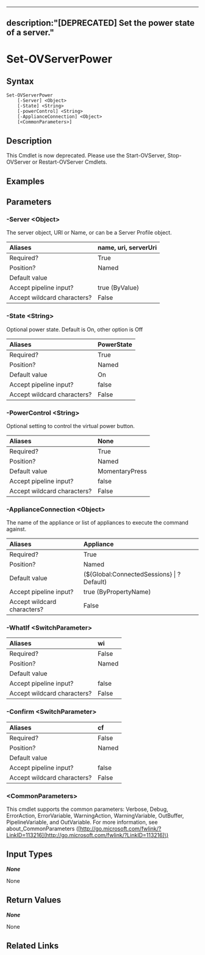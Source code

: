 ﻿---
description:"[DEPRECATED] Set the power state of a server."
---

# Set-OVServerPower

## Syntax

```text
Set-OVServerPower
    [-Server] <Object>
    [-State] <String>
    [-powerControl] <String>
    [-ApplianceConnection] <Object>
    [<CommonParameters>]
```

## Description

This Cmdlet is now deprecated.  Please use the Start-OVServer, Stop-OVServer or Restart-OVServer Cmdlets.

## Examples

## Parameters

### -Server &lt;Object&gt;

The server object, URI or Name, or can be a Server Profile object.

| Aliases | name, uri, serverUri |
| :--- | :--- |
| Required? | True |
| Position? | Named |
| Default value |  |
| Accept pipeline input? | true (ByValue) |
| Accept wildcard characters? | False |

### -State &lt;String&gt;

Optional power state.  Default is On, other option is Off

| Aliases | PowerState |
| :--- | :--- |
| Required? | True |
| Position? | Named |
| Default value | On |
| Accept pipeline input? | false |
| Accept wildcard characters? | False |

### -PowerControl &lt;String&gt;

Optional setting to control the virtual power button.

| Aliases | None |
| :--- | :--- |
| Required? | True |
| Position? | Named |
| Default value | MomentaryPress |
| Accept pipeline input? | false |
| Accept wildcard characters? | False |

### -ApplianceConnection &lt;Object&gt;

The name of the appliance or list of appliances to execute the command against.

| Aliases | Appliance |
| :--- | :--- |
| Required? | True |
| Position? | Named |
| Default value | (${Global:ConnectedSessions} &vert; ? Default) |
| Accept pipeline input? | true (ByPropertyName) |
| Accept wildcard characters? | False |

### -WhatIf &lt;SwitchParameter&gt;



| Aliases | wi |
| :--- | :--- |
| Required? | False |
| Position? | Named |
| Default value |  |
| Accept pipeline input? | false |
| Accept wildcard characters? | False |

### -Confirm &lt;SwitchParameter&gt;



| Aliases | cf |
| :--- | :--- |
| Required? | False |
| Position? | Named |
| Default value |  |
| Accept pipeline input? | false |
| Accept wildcard characters? | False |

### &lt;CommonParameters&gt;

This cmdlet supports the common parameters: Verbose, Debug, ErrorAction, ErrorVariable, WarningAction, WarningVariable, OutBuffer, PipelineVariable, and OutVariable. For more information, see about\_CommonParameters \([http://go.microsoft.com/fwlink/?LinkID=113216](http://go.microsoft.com/fwlink/?LinkID=113216)\)

## Input Types

_**None**_

 None

## Return Values

_**None**_

 None

## Related Links

